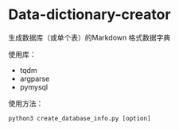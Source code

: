 # Data-dictionary-creator
生成数据库（或单个表）的Markdown 格式数据字典

使用库：
- tqdm
- argparse
- pymysql

使用方法：

    python3 create_database_info.py [option]

